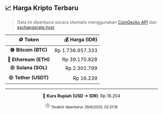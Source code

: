 

<!-- HARGA_KRIPTO -->
## 📈 Harga Kripto Terbaru

> Data ini diperbarui secara otomatis menggunakan [CoinGecko API](https://www.coingecko.com/) dan [exchangerate.host](https://exchangerate.host/)

<div align="center">

| 🪙 Token | 💰 Harga (IDR) |
|:------:|---------------:|
| 🟠 **Bitcoin (BTC)**   | Rp 1.736.957.333 |
| 🔵 **Ethereum (ETH)**  | Rp 39.170.828 |
| 🟣 **Solana (SOL)**    | Rp 2.301.799 |
| 🟢 **Tether (USDT)**   | Rp 16.239 |

---

💱 **Kurs Rupiah (USD → IDR)**: Rp 16.204

🕒 <sub>Terakhir diperbarui: 28/6/2025, 02.57.18</sub>

</div>
<!-- /HARGA_KRIPTO -->